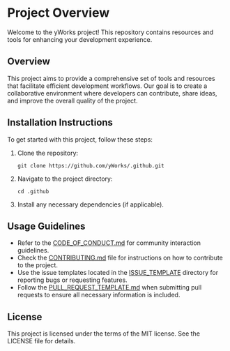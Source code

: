 # Project Overview

Welcome to the yWorks project! This repository contains resources and tools for enhancing your development experience.

## Overview

This project aims to provide a comprehensive set of tools and resources that facilitate efficient development workflows. Our goal is to create a collaborative environment where developers can contribute, share ideas, and improve the overall quality of the project.

## Installation Instructions

To get started with this project, follow these steps:

1. Clone the repository:
   ```
   git clone https://github.com/yWorks/.github.git
   ```
2. Navigate to the project directory:
   ```
   cd .github
   ```
3. Install any necessary dependencies (if applicable).

## Usage Guidelines

- Refer to the [CODE_OF_CONDUCT.md](CODE_OF_CONDUCT.md) for community interaction guidelines.
- Check the [CONTRIBUTING.md](CONTRIBUTING.md) file for instructions on how to contribute to the project.
- Use the issue templates located in the [ISSUE_TEMPLATE](ISSUE_TEMPLATE) directory for reporting bugs or requesting features.
- Follow the [PULL_REQUEST_TEMPLATE.md](PULL_REQUEST_TEMPLATE.md) when submitting pull requests to ensure all necessary information is included.

## License

This project is licensed under the terms of the MIT license. See the LICENSE file for details.